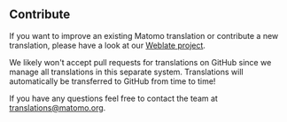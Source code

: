 ## Contribute

If you want to improve an existing Matomo translation or contribute a new translation, please have a look at our [Weblate project](https://translations.piwik.org).

We likely won't accept pull requests for translations on GitHub since we manage all translations in this separate system. Translations will automatically be transferred to GitHub from time to time!

If you have any questions feel free to contact the team at translations@matomo.org.
